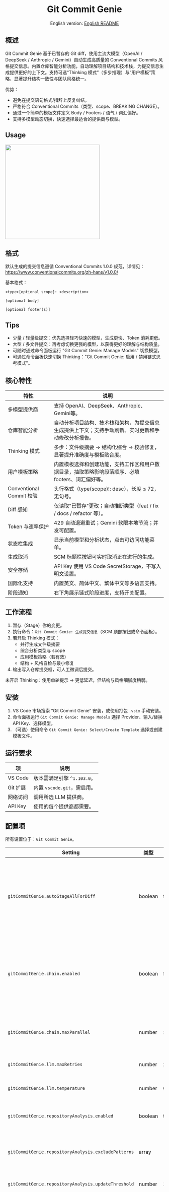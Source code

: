 <div align="center">

# Git Commit Genie

English version: [English README](../README.md)

</div>

## 概述

Git Commit Genie 基于已暂存的 Git diff，使用主流大模型（OpenAI / DeepSeek / Anthropic / Gemini）自动生成高质量的 Conventional Commits 风格提交信息。内置仓库智能分析功能，自动理解项目结构和技术栈，为提交信息生成提供更好的上下文。支持可选“Thinking 模式”（多步推理）与“用户模板”策略，显著提升结构一致性与团队风格统一。

优势：
- 避免在提交语句格式/措辞上反复纠结。
- 严格符合 Conventional Commits（类型、scope、BREAKING CHANGE）。
- 通过一个简单的模板文件定义 Body / Footers / 语气 / 词汇偏好。
- 支持多模型动态切换，快速选择最适合的提供商与模型。

## Usage
<img src="../media/demo1.gif" width="300"/>

## 格式

默认生成的提交信息遵循 Conventional Commits 1.0.0 规范，详情见：https://www.conventionalcommits.org/zh-hans/v1.0.0/

基本格式：
```
<type>[optional scope]: <description>

[optional body]

[optional footer(s)]
```

## Tips

- 少量 / 轻量级提交：优先选择轻巧快速的模型，生成更快、Token 消耗更低。
- 大型 / 多文件提交：再考虑切换更强的模型，以获得更好的理解与结构质量。
- 可随时通过命令面板运行 "Git Commit Genie: Manage Models" 切换模型。
 - 可通过命令面板快速切换 Thinking："Git Commit Genie: 启用 / 禁用链式思考模式"。

## 核心特性

| 特性                     | 说明                                                                                                 |
| ------------------------ | ---------------------------------------------------------------------------------------------------- |
| 多模型提供商             | 支持 OpenAI、DeepSeek、Anthropic、Gemini等。                                                         |
| 仓库智能分析             | 自动分析项目结构、技术栈和架构，为提交信息生成提供上下文；支持手动刷新、实时更新和手动修改分析报告。 |
| Thinking 模式            | 多步：文件级摘要 → 结构化综合 → 校验修复，显著提升准确度与模板贴合度。                               |
| 用户模板策略             | 内置模板选择和创建功能，支持工作区和用户数据目录，抽取策略影响段落顺序、必填 footers、词汇偏好等。   |
| Conventional Commit 校验 | 头行格式（type(scope)!: desc），长度 ≤ 72，无句号。                                                  |
| Diff 感知                | 仅读取"已暂存"更改；自动推断类型（feat / fix / docs / refactor 等）。                                |
| Token 与速率保护         | 429 自动退避重试；Gemini 软限本地节流；并发可配置。                                                  |
| 状态栏集成               | 显示当前模型和分析状态，点击可访问功能菜单。                                                         |
| 生成取消                 | SCM 标题栏按钮可实时取消正在进行的生成。                                                             |
| 安全存储                 | API Key 使用 VS Code SecretStorage，不写入明文设置。                                                 |
| 国际化支持               | 内置英文、简体中文、繁体中文等多语言支持。                                                           |
| 阶段通知                 | 右下角展示链式阶段进度，支持开关配置。                                                               |

## 工作流程

1. 暂存（Stage）你的变更。
2. 执行命令：`Git Commit Genie: 生成提交信息`（SCM 顶部按钮或命令面板）。
3. 若开启 Thinking 模式：
   - 并行生成文件级摘要
   - 综合分析类型与 scope
   - 应用模板策略（若有效）
   - 结构 + 风格自检与最小修复
4. 输出写入仓库提交框，可人工微调后提交。

未开启 Thinking：使用单轮提示 → 更低延迟，但结构与风格细腻度稍弱。

## 安装

1. VS Code 市场搜索 “Git Commit Genie” 安装，或使用打包 `.vsix` 手动安装。
2. 命令面板运行 `Git Commit Genie: Manage Models` 选择 Provider、输入/替换 API Key、选择模型。
3. （可选）使用命令 `Git Commit Genie: Select/Create Template` 选择或创建模板文件。

## 运行要求

| 项       | 说明                        |
| -------- | --------------------------- |
| VS Code  | 版本需满足引擎 `^1.103.0`。 |
| Git 扩展 | 内置 `vscode.git`，需启用。 |
| 网络访问 | 调用所选 LLM 提供商。       |
| API Key  | 使用的每个提供商都需要。    |

## 配置项

所有设置位于：`Git Commit Genie`。

| Setting                                             | 类型    | 默认    | 说明                                                                                                                                         |
| --------------------------------------------------- | ------- | ------- | -------------------------------------------------------------------------------------------------------------------------------------------- |
| `gitCommitGenie.autoStageAllForDiff`                | boolean | false   | 仅当暂存区为空时：临时将所有更改加入暂存用于生成 diff，生成后会自动还原暂存状态。谨慎使用，可能会把无关更改包含进提示。                      |
| `gitCommitGenie.chain.enabled`                      | boolean | false   | 启用链式多步提示生成提交信息（使得生成的提交信息更加详准确，且可以更加贴合用户模版，但将增加延迟与 Token 消耗）                              |
| `gitCommitGenie.chain.maxParallel`                  | number  | 2       | 链式提示并行 LLM 调用最大数量。谨慎增大以避免触发速率限制。                                                                                  |
| `gitCommitGenie.llm.maxRetries`                     | number  | 2       | API请求失败最大重试次数。                                                                                                                    |
| `gitCommitGenie.llm.temperature`                    | number  | 0.2     | Temperature（0–2），默认为 0.2。                                                                                                             |
| `gitCommitGenie.repositoryAnalysis.enabled`         | boolean | true    | 启用仓库分析以提供更好的提交信息生成上下文。                                                                                                 |
| `gitCommitGenie.repositoryAnalysis.excludePatterns` | array   | []      | 仓库分析扫描时要排除的文件模式（gitignore风格）。                                                                                            |
| `gitCommitGenie.repositoryAnalysis.updateThreshold` | number  | 10      | 更新仓库分析的提交次数阈值。                                                                                                                 |
| `gitCommitGenie.repositoryAnalysis.model`           | enum    | general | 用于仓库分析的模型。可选择所有供应商支持的模型，系统将自动切换到该模型所属的服务商；或选择“使用与commit message生成相同的模型”以复用主模型。 |
| `gitCommitGenie.commitLanguage`                     | string  | `auto`  | 生成的提交信息目标语言。选项：`auto`、`en`、`zh-CN`、`zh-TW`、`ja`、`ko`、`de`、`fr`、`es`、`pt`、`ru`、`it`。                               |
| `gitCommitGenie.typingAnimationSpeed`               | number  | 15      | 提交信息框打字动画速度，单位为每字符毫秒。设置 -1 关闭动画。                                                                                 |  |
| `gitCommitGenie.showUsageCost`                      | boolean | true    | 启用后在生成文本时弹出通知，显示本次生成的估计总费用。                                                                                       |
| `gitCommitGenie.ui.stageNotifications.enabled`      | boolean | true    | 在 Thinking 过程中在右下角显示阶段通知（精简气泡，无标题）。                                                                                 |



## 命令

在命令面板中搜索以下命令：

- Git Commit Genie: 生成提交信息
- Git Commit Genie: 停止生成（生成进行中可见）
- Git Commit Genie: 管理模型
- Git Commit Genie: 启用 / 禁用链式思考模式
- Git Commit Genie: 选择/新建模板
- Git Commit Genie: 查看仓库分析
- Git Commit Genie: 刷新仓库分析
- Git Commit Genie: 清理仓库分析缓存
- Git Commit Genie: 停止仓库分析（分析进行中可见）
- Git Commit Genie: 菜单
- Git Commit Genie: 查看仓库费用
- Git Commit Genie: 重置仓库费用

SCM 标题栏：根据状态显示“Generate commit message”或“Stop generate”按钮。

## 模板编写
使用命令 `Git Commit Genie: Select/Create Template` 选择或创建模板文件。

<img src="../media/demo2.gif" width="600"/>

模版文件存在且非空时，系统尝试抽取“模板策略”。支持：
1. 自然语言偏好描述。
2. markdown模版编写。

完整指南： [English](./user-template-guide.md) | [中文](./user-template-guide.zh-CN.md)

最小示例：
```
Minimal Template
- Always include a body with Summary and Changes.
- Use imperative, no trailing period.
- Always include a `Refs` footer (use `Refs: N/A` when missing).
- Prefer: add, fix, refactor; Avoid: update.
```

## Thinking 模式 vs 单轮模式

| 模式 | 优点                             | 缺点                 | 适用场景                |
| ---- | -------------------------------- | -------------------- | ----------------------- |
| Thinking | 结构最佳，模板贴合度高，分类更准 | 延迟更高，Token 更多 | 多文件 / 需严格风格统一 |
| 单轮 | 快速，成本低                     | 结构细腻度较低       | 小变更 / 临时修复       |

通过命令或设置切换。

## 安全与隐私

- API Key 使用 SecretStorage，不以明文写入 settings.json， 不会以任何形式上传到互联网，仅保存在本地。
- 仅发送“已暂存 diff”中的文件名与修改上下文；不包括未暂存或未跟踪文件。
- 无遥测 / 分析数据收集。

## 常见问题（Troubleshooting）

| 现象                      | 原因                | 解决                                    |
| ------------------------- | ------------------- | --------------------------------------- |
| "No staged changes found" | 未暂存任何文件      | 使用 Source Control 或 `git add` 暂存。 |
| 生成内容空泛              | 模板不明确          | 尝试编写结构化的模版                    |
| 频繁 429                  | 并行过高 / 模板过大 | 降低 `chain.maxParallel`。              |
| 状态栏无“· Thinking”      | 未启用 Thinking     | 使用命令或设置开启。                    |
| 重复要求输入 API Key      | 秘钥被清除          | 重新运行 Manage Models。                |



## 许可证

MIT

## 致谢

- [Conventional Commits](https://conventionalcommits.org/) - https://github.com/conventional-commits/conventionalcommits.org
- OpenAI / DeepSeek / Anthropic / Gemini 模型生态

---

让提交信息不再痛苦。
